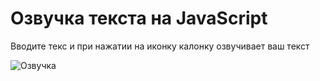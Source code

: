 <h1>Озвучка текста на JavaScript</h1>
<p>Вводите текс и при нажатии на иконку калонку озвучивает ваш текст</p>

![Озвучка](https://user-images.githubusercontent.com/32476375/107784381-9565a580-6d75-11eb-8fb0-1205a0c40ef1.JPG)